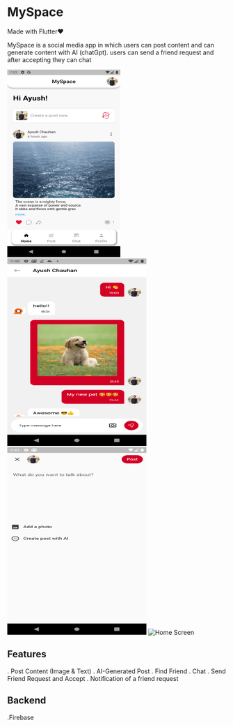 # MySpace

Made with Flutter❤️ 

MySpace is a social media app in which users can post content and can generate content with AI (chatGpt).
users can send a friend request and after accepting they can chat

<img src="screenshot/main.png" alt="Home Screen" width="260" height="430">
<img src="screenshot/chat.png" alt="Chat Screen" width="320" height="430">
<img src="screenshot/post.png" alt="Home Screen" width="320" height="430">
<img src="screenshot/freiend.png" alt="Home Screen" width="320" height="430">


## Features

. Post Content (Image & Text)
. AI-Generated Post
. Find Friend
. Chat
. Send Friend Request and Accept
. Notification of a friend request

## Backend

.Firebase


